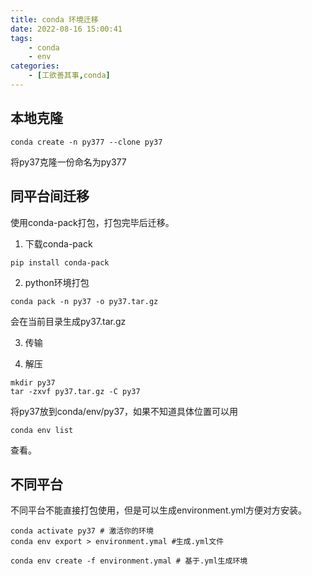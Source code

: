 ```yaml
---
title: conda 环境迁移
date: 2022-08-16 15:00:41
tags:
    - conda
    - env
categories:
    - [工欲善其事,conda]
---
```


## 本地克隆
~~~shell
conda create -n py377 --clone py37
~~~
将py37克隆一份命名为py377

## 同平台间迁移
使用conda-pack打包，打包完毕后迁移。
1. 下载conda-pack
~~~shell
pip install conda-pack
~~~

2. python环境打包
~~~shell
conda pack -n py37 -o py37.tar.gz
~~~
会在当前目录生成py37.tar.gz

3. 传输

4. 解压
~~~shell
mkdir py37
tar -zxvf py37.tar.gz -C py37
~~~
将py37放到conda/env/py37，如果不知道具体位置可以用
~~~shell
conda env list
~~~
查看。

## 不同平台
不同平台不能直接打包使用，但是可以生成environment.yml方便对方安装。
~~~shell
conda activate py37 # 激活你的环境
conda env export > environment.ymal #生成.yml文件

conda env create -f environment.ymal # 基于.yml生成环境
~~~